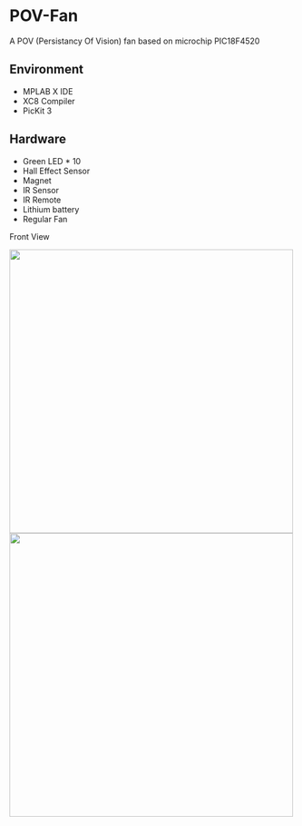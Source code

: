 # POV-Fan
A POV (Persistancy Of Vision) fan based on microchip PIC18F4520

## Environment
* MPLAB X IDE
* XC8 Compiler
* PicKit 3

## Hardware
* Green LED * 10
* Hall Effect Sensor
* Magnet
* IR Sensor
* IR Remote
* Lithium battery
* Regular Fan

Front View

<img src = 'https://i.imgur.com/yig7Dmu.jpg' width="500px">
<img src = 'https://i.imgur.com/4NQLHvr.jpg' width="500px">
